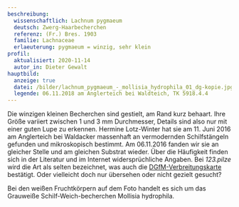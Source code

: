 ```yaml
---
beschreibung:
  wissenschaftlich: Lachnum pygmaeum
  deutsch: Zwerg-Haarbecherchen
  referenz: (Fr.) Bres. 1903
  familie: Lachnaceae
  erlaeuterung: pygmaeum = winzig, sehr klein
profil:
  aktualisiert: 2020-11-14
  autor_in: Dieter Gewalt
hauptbild:
  anzeige: true
  datei: /bilder/lachnum_pygmaeum_-_mollisia_hydrophila_01_dg-kopie.jpg
  legende: 06.11.2018 am Anglerteich bei Waldteich, TK 5918.4.4
---
```

Die winzigen kleinen Becherchen sind gestielt, am Rand kurz behaart. Ihre Größe variiert zwischen 1 und 3 mm Durchmesser, Details sind also nur mit einer guten Lupe zu erkennen. Hermine Lotz-Winter hat sie am 11. Juni 2016 am Anglerteich bei Waldacker massenhaft an vermodernden Schilfstängeln gefunden und mikroskopisch bestimmt. Am 06.11.2016 fanden wir sie an gleicher Stelle und am gleichen Substrat wieder. Über die Häufigkeit finden sich in der Literatur und im Internet widersprüchliche Angaben. Bei *123.pilze* wird die Art als selten bezeichnet, was auch die [DGfM-Verbreitungskarte](http://www.pilze-deutschland.de/organismen/lachnum-pygmaeum-fr-bres-1903) bestätigt. Oder vielleicht doch nur übersehen oder nicht gezielt gesucht? 

Bei den weißen Fruchtkörpern auf dem Foto handelt es sich um das Grauweiße Schilf-Weich-becherchen Mollisia hydrophila.